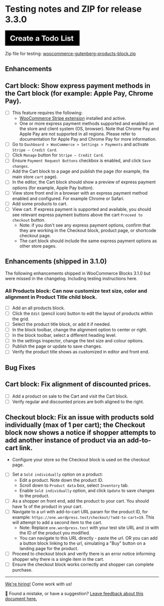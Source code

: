 # Testing notes and ZIP for release 3.3.0

[![Create Todo list](https://raw.githubusercontent.com/senadir/todo-my-markdown/master/public/github-button.svg?sanitize=true)](https://git-todo.netlify.app/create)

Zip file for testing: [woocommerce-gutenberg-products-block.zip](https://github.com/woocommerce/woocommerce-gutenberg-products-block/files/5159231/woocommerce-gutenberg-products-block.zip)

## Enhancements <!-- heading -->

## Cart block: Show express payment methods in the Cart block (for example: Apple Pay, Chrome Pay). <!-- heading -->

- [ ] This feature requires the following:
    - [WooCommerce Stripe extension](https://woocommerce.com/products/stripe) installed and active.
    - One or more express payment methods supported and enabled on the store and client system (OS, browser). Note that Chrome Pay and Apple Pay are not supported in all regions. Please refer to documentation for Apple Pay and Chrome Pay for more information.
- [ ] Go to `Dashboard > WooCommerce > Settings > Payments` and activate `Stripe – Credit Card`.
- [ ] Click `Manage` button for `Stripe – Credit Card`.
- [ ] Ensure `Payment Request Buttons` checkbox is enabled, and click `Save changes`.
- [ ] Add the Cart block to a page and publish the page (for example, the main store `cart` page).
- [ ] In the editor, the Cart block should show a preview of express payment options (for example, Apple Pay button).
- [ ] View store front end in a browser with an express payment method enabled and configured. For example Chrome or Safari.
- [ ] Add some products to cart.
- [ ] View cart. If express payment is supported and available, you should see relevant express payment buttons above the cart `Proceed to checkout` button.
    - Note: if you don't see any express payment options, confirm that they are working in the Checkout block, product page, or shortcode checkout page.
    - The cart block should include the same express payment options as other store pages.

## Enhancements (shipped in 3.1.0) <!-- heading -->

The following enhancements shipped in WooCommerce Blocks 3.1.0 but were missed in the changelog. Including testing instructions here.

### All Products block: Can now customize text size, color and alignment in Product Title child block.  <!-- heading -->

- [ ] Add an all products block.
- [ ] Click the `Edit` (pencil icon) button to edit the layout of products within the grid.
- [ ] Select the product title block, or add it if needed.
- [ ] In the block toolbar, change the alignment option to center or right.
- [ ] In the block toolbar, select a different heading level.
- [ ] In the settings inspector, change the text size and colour options.
- [ ] Publish the page or update to save changes.
- [ ] Verify the product title shows as customized in editor and front end.

## Bug Fixes <!-- heading -->

## Cart block: Fix alignment of discounted prices. <!-- heading -->

-   [ ] Add a product on sale to the Cart and visit the Cart block.
-   [ ] Verify regular and discounted prices are both aligned to the right.

## Checkout block: Fix an issue with products sold individually (max of 1 per cart); the Checkout block now shows a notice if shopper attempts to add another instance of product via an add-to-cart link. <!-- heading -->

-   Configure your store so the Checkout block is used on the checkout page.
-   [ ] Set a `Sold individually` option on a product:
    -   Edit a product. Note down the product ID.
    -   Scroll down to `Product data` box, select `Inventory` tab.
    -   Enable `Sold individually` option, and click `Update` to save changes to the product.
-   [ ] As a shopper on front end, add the product to your cart. You should have 1x of the product in your cart.
-   [ ] Navigate to a url with add-to-cart URL param for the product ID, for example: `https://one.wordpress.test/checkout/?add-to-cart=19`. This will attempt to add a second item to the cart.
    -   Note: Replace `one.wordpress.test` with your test site URL and `19` with the ID of the product you modified.
    -   You can navigate to this URL directly - paste the url. OR you can add a button block linking to the url, simulating a "Buy" button on a landing page for the product.
-   [ ] Proceed to checkout block and verify there is an error notice informing shopper why there is a single item in the cart.
-   [ ] Ensure the checkout block works correctly and shopper can complete purchase.

<!-- FEEDBACK -->

---

[We're hiring!](https://woocommerce.com/careers/) Come work with us!

🐞 Found a mistake, or have a suggestion? [Leave feedback about this document here.](https://github.com/woocommerce/woocommerce-gutenberg-products-block/issues/new?assignees=&labels=type%3A+documentation&template=--doc-feedback.md&title=Feedback%20on%20./docs/testing/releases/330.md)

<!-- /FEEDBACK -->
